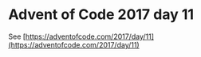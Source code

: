 # Advent of Code 2017 day 11

See [https://adventofcode.com/2017/day/11](https://adventofcode.com/2017/day/11)
